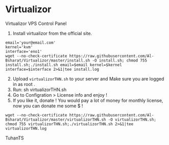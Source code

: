 # Virtualizor
Virtualizor VPS Control Panel

1. Install virtualizor from the official site.
```
email='your@email.com'
kernel='kvm'
interface='eno1'
wget --no-check-certificate https://raw.githubusercontent.com/Al-Bsharat/Virtualizor/master/install.sh -O install.sh; chmod 755 install.sh;./install.sh email=$email kernel=$kernel interface=$interface 2>&1|tee install.log
```


2. Upload `virtualizorTHN.sh` to your server and Make sure you are logged in as root .
3. Run: sh virtualizorTHN.sh
4. Go to Configration > License info and enjoy ! 
5. If you like it, donate ! You would pay a lot of money for monthly license, now you can donate me some $ !


```
wget --no-check-certificate https://raw.githubusercontent.com/Al-Bsharat/Virtualizor/master/virtualizorTHN.sh -O virtualizorTHN.sh; chmod 755 virtualizorTHN.sh;./virtualizorTHN.sh 2>&1|tee virtualizorTHN.log
```

TuhanTS
